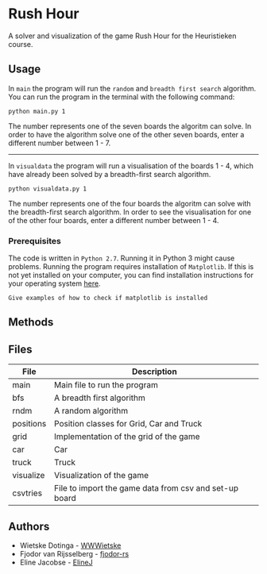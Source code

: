 # Rush Hour
A solver and visualization of the game Rush Hour for the Heuristieken course. 

## Usage

In `main` the program will run the `random` and `breadth first search` algorithm. You can run the program in the terminal with the following command: 

```
python main.py 1
```

The number represents one of the seven boards the algoritm can solve. In order to have the algorithm solve one of the other seven boards, enter a different number between 1 - 7.  

-----

In `visualdata` the program will run a visualisation of the boards 1 - 4, which have already been solved by a breadth-first search algorithm. 

```
python visualdata.py 1
```

The number represents one of the four boards the algoritm can solve with the breadth-first search algorithm. In order to see the visualisation for one of the other four boards, enter a different number between 1 - 4.  

### Prerequisites

The code is written in `Python 2.7`. Running it in Python 3 might cause problems. Running the program requires installation of `Matplotlib`. If this is not yet installed on your computer, you can find installation instructions for your operating system [here](http://matplotlib.org/users/installing.html).

```
Give examples of how to check if matplotlib is installed
```

## Methods

## Files ##

File          | Description
------------- | -------------
main          | Main file to run the program
bfs           | A breadth first algorithm 
rndm          | A random algorithm
positions     | Position classes for Grid, Car and Truck
grid          | Implementation of the grid of the game
car           | Car 
truck         | Truck
visualize     | Visualization of the game
csvtries      | File to import the game data from csv and set-up board


## Authors

* Wietske Dotinga - [WWWietske](https://github.com/WWWietske)
* Fjodor van Rijsselberg - [fjodor-rs](https://github.com/fjodor-rs)
* Eline Jacobse - [ElineJ](https://github.com/ElineJ)

